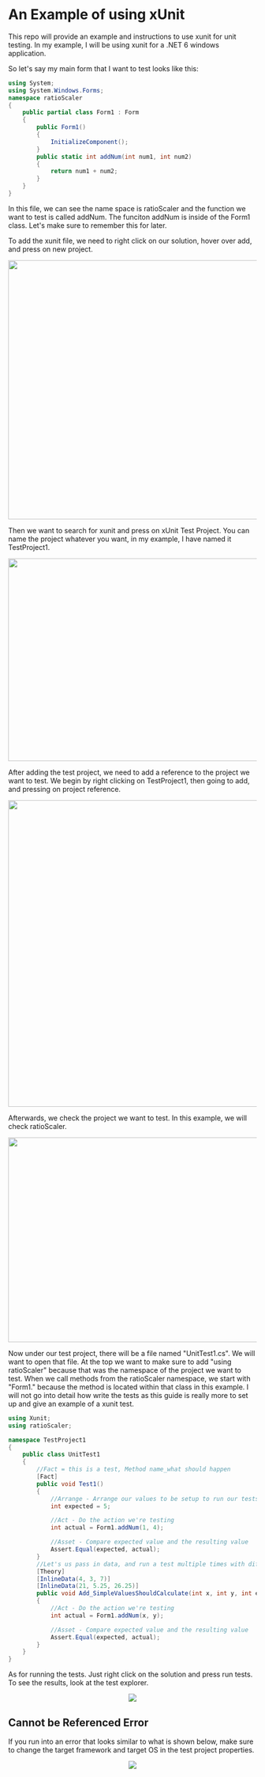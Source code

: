 # An Example of using xUnit
This repo will provide an example and instructions to use xunit for unit testing. In my example, I will be using xunit for a .NET 6 windows application.

So let's say my main form that I want to test looks like this:
```csharp
using System;
using System.Windows.Forms;
namespace ratioScaler
{
    public partial class Form1 : Form
    {
        public Form1()
        {
            InitializeComponent();
        }
        public static int addNum(int num1, int num2)
        {
            return num1 + num2;
        }
    }
}
```
In this file, we can see the name space is ratioScaler and the function we want to test is called addNum. The funciton addNum is inside of the Form1 class. Let's make sure to remember this for later.

To add the xunit file, we need to right click on our solution, hover over add, and press on new project.

<p align="center">
<img src="https://user-images.githubusercontent.com/100814612/169671531-03fbe36e-3cdb-41fb-bc61-3cce8a35230e.png" width = "700", height = "524"><img>
</p>

Then we want to search for xunit and press on xUnit Test Project. You can name the project whatever you want, in my example, I have named it TestProject1.

<p align="center">
<img src="https://user-images.githubusercontent.com/100814612/169671563-0be40ff2-0a2d-47df-a767-270ebd4a5dfc.png" width = "700", height = "410"><img>
</p>

After adding the test project, we need to add a reference to the project we want to test. We begin by right clicking on TestProject1, then going to add, and pressing on project reference.

<p align="center">
<img src="https://user-images.githubusercontent.com/100814612/169671600-46c88f24-2b65-42b2-99d1-fb19717e6882.png" width = "600", height = "620"><img>
</p>

Afterwards, we check the project we want to test. In this example, we will check ratioScaler.

<p align="center">
<img src="https://user-images.githubusercontent.com/100814612/169671632-4b7a6aea-aa85-4b94-a0f0-4bbd4e150247.png" width = "600", height = "414"><img>
</p>

Now under our test project, there will be a file named "UnitTest1.cs". We will want to open that file. At the top we want to make sure to add "using ratioScaler" because that was the namespace of the project we want to test. When we call methods from the ratioScaler namespace, we start with "Form1." because the method is located within that class in this example. I will not go into detail how write the tests as this guide is really more to set up and give an example of a xunit test.

```csharp
using Xunit;
using ratioScaler;

namespace TestProject1
{
    public class UnitTest1
    {
        //Fact = this is a test, Method name_what should happen
        [Fact]
        public void Test1()
        {
            //Arrange - Arrange our values to be setup to run our tests
            int expected = 5;

            //Act - Do the action we're testing
            int actual = Form1.addNum(1, 4);

            //Asset - Compare expected value and the resulting value
            Assert.Equal(expected, actual);
        }
        //Let's us pass in data, and run a test multiple times with different datasets
        [Theory]
        [InlineData(4, 3, 7)]
        [InlineData(21, 5.25, 26.25)]
        public void Add_SimpleValuesShouldCalculate(int x, int y, int expected)
        {
            //Act - Do the action we're testing
            int actual = Form1.addNum(x, y);

            //Asset - Compare expected value and the resulting value
            Assert.Equal(expected, actual);
        }
    }
}
```
As for running the tests. Just right click on the solution and press run tests. To see the results, look at the test explorer.

<p align="center">
<img src="https://user-images.githubusercontent.com/100814612/169672022-ab562967-70aa-45f5-b60a-ab673486bfbb.png"><img>
</p>


**Cannot be Referenced Error**
--------------------
If you run into an error that looks similar to what is shown below, make sure to change the target framework and target OS in the test project properties.

<p align="center">
<img src="https://user-images.githubusercontent.com/100814612/169671864-e51da387-459f-49e6-a194-39121668e20d.png"><img>
</p>
